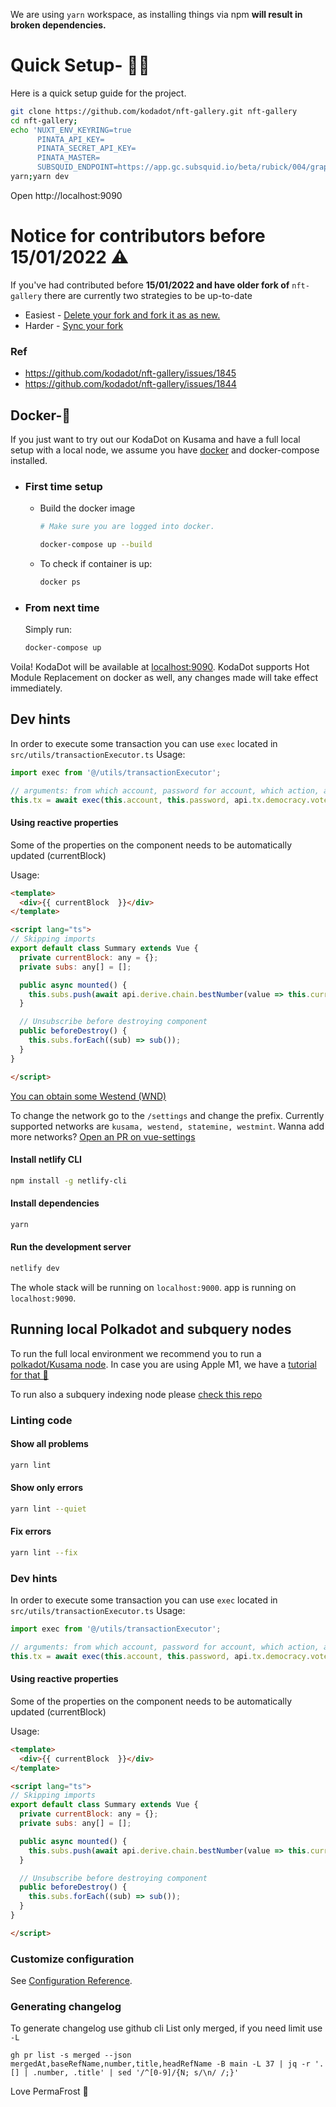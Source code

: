 We are using `yarn` workspace, as installing things via npm **will result in broken dependencies.**

# Quick Setup- 🏃‍♀️

Here is a quick setup guide for the project.

```bash
git clone https://github.com/kodadot/nft-gallery.git nft-gallery
cd nft-gallery;
echo 'NUXT_ENV_KEYRING=true
      PINATA_API_KEY=
      PINATA_SECRET_API_KEY=
      PINATA_MASTER=
      SUBSQUID_ENDPOINT=https://app.gc.subsquid.io/beta/rubick/004/graphql' > .env
yarn;yarn dev
```
Open http://localhost:9090

# Notice for contributors before 15/01/2022 ⚠️ 

If you've had contributed before **15/01/2022 and have older fork of** `nft-gallery` there are currently two strategies to be up-to-date

- Easiest - [Delete your fork and fork it as as new.](https://docs.github.com/en/repositories/creating-and-managing-repositories/deleting-a-repository)
- Harder - [Sync your fork](https://docs.github.com/en/pull-requests/collaborating-with-pull-requests/working-with-forks/syncing-a-fork)

### Ref
- https://github.com/kodadot/nft-gallery/issues/1845
- https://github.com/kodadot/nft-gallery/issues/1844

## Docker-🐳
If you just want to try out our KodaDot on Kusama and have a full local setup with a local node, we assume you have [docker](https://docs.docker.com/get-docker/) and docker-compose installed.

- ### First time setup

  - Build the docker image

    ```bash
    # Make sure you are logged into docker.

    docker-compose up --build
    ```

  - To check if container is up:
    ```bash
    docker ps
    ```

- ### From next time

  Simply run:

    ```bash
    docker-compose up
    ```

Voila! KodaDot will be available at [localhost:9090](http://localhost:9090).
KodaDot supports Hot Module Replacement on docker as well, any changes made will take effect immediately.

## Dev hints

In order to execute some transaction you can use `exec` located in `src/utils/transactionExecutor.ts`
Usage:
```js
import exec from '@/utils/transactionExecutor';

// arguments: from which account, password for account, which action, array of parameters
this.tx = await exec(this.account, this.password, api.tx.democracy.vote, [referendumId, { aye, conviction }]);
```

#### Using reactive properties
Some of the properties on the component needs to be automatically updated (currentBlock)

Usage:
```html
<template>
  <div>{{ currentBlock  }}</div>
</template>

<script lang="ts">
// Skipping imports
export default class Summary extends Vue {
  private currentBlock: any = {};
  private subs: any[] = [];

  public async mounted() {
    this.subs.push(await api.derive.chain.bestNumber(value => this.currentBlock = value));
  }

  // Unsubscribe before destroying component
  public beforeDestroy() {
    this.subs.forEach((sub) => sub());
  }
}

</script>
```

 
     
[You can obtain some Westend (WND)](https://matrix.to/#/#westend_faucet:matrix.org)

To change the network go to the `/settings` and change the prefix.
Currently supported networks are `kusama, westend, statemine, westmint`.
Wanna add more networks? [Open an PR on vue-settings](https://github.com/vue-polkadot/ui)

#### Install netlify CLI

```bash
npm install -g netlify-cli
```

#### Install dependencies

```bash
yarn
```

#### Run the development server

```bash
netlify dev
```

The whole stack will be running on `localhost:9000`. app is running on `localhost:9090`.

## Running local Polkadot and subquery nodes

To run the full local environment we recommend you to run a [polkadot/Kusama node](https://github.com/paritytech/polkadot).
In case you are using Apple M1, we have a [tutorial for that 🍏 ](https://vikiival.medium.com/run-substrate-on-apple-m1-a2699743fae8)

To run also a subquery indexing node please [check this repo](https://github.com/vikiival/magick)


### Linting code
#### Show all problems
```bash
yarn lint
```
#### Show only errors
```bash
yarn lint --quiet
```
#### Fix errors
```bash
yarn lint --fix
```

### Dev hints

In order to execute some transaction you can use `exec` located in `src/utils/transactionExecutor.ts`
Usage:
```js
import exec from '@/utils/transactionExecutor';

// arguments: from which account, password for account, which action, array of parameters
this.tx = await exec(this.account, this.password, api.tx.democracy.vote, [referendumId, { aye, conviction }]);
```

#### Using reactive properties
Some of the properties on the component needs to be automatically updated (currentBlock)

Usage:
```html
<template>
  <div>{{ currentBlock  }}</div>
</template>

<script lang="ts">
// Skipping imports
export default class Summary extends Vue {
  private currentBlock: any = {};
  private subs: any[] = [];

  public async mounted() {
    this.subs.push(await api.derive.chain.bestNumber(value => this.currentBlock = value));
  }

  // Unsubscribe before destroying component
  public beforeDestroy() {
    this.subs.forEach((sub) => sub());
  }
}

</script>
```

### Customize configuration
See [Configuration Reference](https://cli.vuejs.org/config/).


### Generating changelog

To generate changelog use github cli
List only merged, if you need limit use `-L`

```
gh pr list -s merged --json mergedAt,baseRefName,number,title,headRefName -B main -L 37 | jq -r '.[] | .number, .title' | sed '/^[0-9]/{N; s/\n/ /;}'
```

Love PermaFrost 👀
